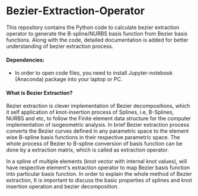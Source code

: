 # Bezier-Extraction-Operator
This repository contains the Python code to calculate bezier extraction operator to generate the B-spline/NURBS basis function from Bezier basis functions. Along with the code, detailed documentation is added for better understanding of bezier extraction process.

#### Dependencies:

- In order to open code files, you need to install Jupyter-notebook (Anaconda) package into your laptop or PC.




#### What is Bezier Extraction?

Bezier extraction is clever implementation of Bezier decompositions, which it self application of knot-insertion process of Splines, i.e, B-Splines, NURBS and etc, to follow the Finite element data structure for the computer  implementation of isogeometric analysis. In brief Bezier extraction process converts the Bezier curves defined in any parametric space to the element wise B-spline basis functions in their respective parametric space. The whole process of Bezier to B-spline conversion of basis function can be done by a extraction matrix, which is called as extraction operator.

In a spline of multiple elements (knot vector with internal knot values), will have respective element's extraction operator to map Bezier basis function into particular basis function. In order to explain the whole method of Bezier extraction,  It is important to discuss the basic properties of splines and knot insertion operation and bezier decomposition.



